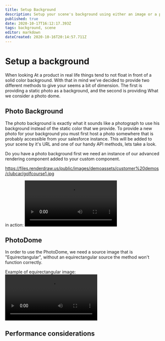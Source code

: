```yaml
---
title: Setup Background
description: Setup your scene's background using either an image or a photodome
published: true
date: 2020-10-17T16:12:17.393Z
tags: background, scene
editor: markdown
dateCreated: 2020-10-16T20:14:57.711Z
---
```


# Setup a background
When looking At a product in real life things tend to not float in front of a solid color background. With that in mind we've decided to provide two different methods to give your seems a bit of dimension. The first is providing a static photo as a background, and the second is providing What we consider a photo dome.

## Photo Background
The photo background is exactly what it sounds like a photograph to use his background instead of the static color that we provide. To provide a new photo for your background you must first host a photo somewhere that is probably accessible from your salesforce instance. This will be added to your scene by it's URL and one of our handy API methods, lets take a look.

Do you have a photo background first we need an instance of our advanced rendering component added to your custom component.

https://files.renderdraw.us/public/images/demoassets/customer%20demos/clubcar/golfcourse1.jpg

in action:
<video autoplay loop src="/bgphoto.mp4" />
## PhotoDome
In order to use the PhotoDome, we need a source image that is "Equirectangular", without an equirectangular source the method won't function correctly.


Example of equirectangular image:
<video autoplay loop src="/photodome.mov" />

## Performance considerations